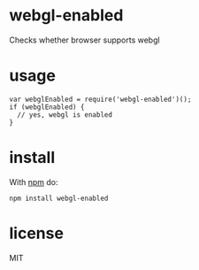 # webgl-enabled

Checks whether browser supports webgl

# usage

```
var webglEnabled = require('webgl-enabled')();
if (webglEnabled) {
  // yes, webgl is enabled
}
```

# install

With [npm](https://npmjs.org) do:

```
npm install webgl-enabled
```

# license

MIT
